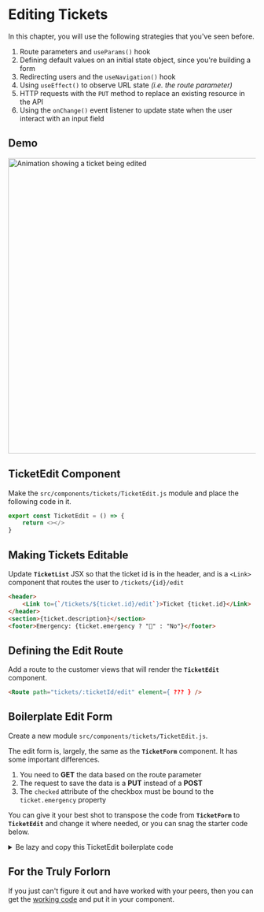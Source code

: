 # Editing Tickets

In this chapter, you will use the following strategies that you've seen before.

1. Route parameters and `useParams()` hook
1. Defining default values on an initial state object, since you're building a form
1. Redirecting users and the `useNavigation()` hook
1. Using `useEffect()` to observe URL state _(i.e. the route parameter)_
1. HTTP requests with the `PUT` method to replace an existing resource in the API
1. Using the `onChange()` event listener to update state when the user interact with an input field

## Demo

<img src="./images/honey-rae-edit-ticket.gif" width="600px" alt="Animation showing a ticket being edited" />

## TicketEdit Component

Make the `src/components/tickets/TicketEdit.js` module and place the following code in it.

```js
export const TicketEdit = () => {
    return <></>
}
```

## Making Tickets Editable

Update **`TicketList`** JSX so that the ticket id is in the header, and is a `<Link>` component that routes the user to `/tickets/{id}/edit`

```html
<header>
    <Link to={`/tickets/${ticket.id}/edit`}>Ticket {ticket.id}</Link>
</header>
<section>{ticket.description}</section>
<footer>Emergency: {ticket.emergency ? "🧨" : "No"}</footer>
```

## Defining the Edit Route

Add a route to the customer views that will render the **`TicketEdit`** component.

```html
<Route path="tickets/:ticketId/edit" element={ ??? } />
```


## Boilerplate Edit Form

Create a new module `src/components/tickets/TicketEdit.js`.

The edit form is, largely, the same as the **`TicketForm`** component. It has some important differences.

1. You need to **GET** the data based on the route parameter
1. The request to save the data is a **PUT** instead of a **POST**
1. The `checked` attribute of the checkbox must be bound to the `ticket.emergency` property

You can give it your best shot to transpose the code from **`TicketForm`** to **`TicketEdit`** and change it where needed, or you can snag the starter code below.

<details>
    <summary>Be lazy and copy this TicketEdit boilerplate code</summary>

```js
export const TicketEdit = () => {
    // TODO: This state object should not be blank
    const [ticket, assignTicket] = useState({})

    // TODO: What is the variable in which you stored the route parameter?
    const { ??? } = useParams()

    // TODO: Get the ticket state from the API.
    useEffect(() => {

    }, [ ??? ])

    const handleSaveButtonClick = (event) => {
        event.preventDefault()

        // TODO: Write the fetch for the PUT request to replace the object being edited
    }


    return <form className="ticketForm">
        <h2 className="ticketForm__title">Service Ticket</h2>
        <fieldset>
            <div className="form-group">
                <label htmlFor="description">Description:</label>
                <textarea
                    required autoFocus
                    type="text"
                    style={{
                        height: "10rem"
                    }}
                    className="form-control"
                    value={ticket.description}
                    onChange={
                        (evt) => {
                            // TODO: Update state with a modified copy
                        }
                    }>{ticket.description}</textarea>
            </div>
        </fieldset>
        <fieldset>
            <div className="form-group">
                <label htmlFor="name">Emergency:</label>
                <input type="checkbox"
                    onChange={
                        (evt) => {
                            // TODO: Update state with a modified copy
                        }
                    } />
            </div>
        </fieldset>
        <button
            onClick={() => handleSaveButtonClick()}
            className="btn btn-primary">
            Save Edits
        </button>
    </form>
}
```
</details>

## For the Truly Forlorn

If you just can't figure it out and have worked with your peers, then you can get the [working code](./scripts/TicketEdit.js) and put it in your component.

